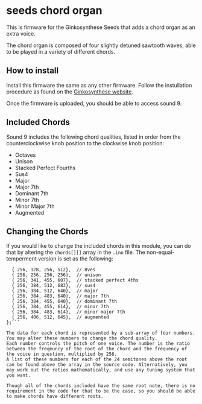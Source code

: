 # seeds chord organ
This is firmware for the Ginkosynthese Seeds that adds a chord organ as an extra voice.

The chord organ is composed of four slightly detuned sawtooth waves, able to be played in a variety of different chords.

## How to install

Install this firmware the same as any other firmware. Follow the instullation procedure as found on the [Ginkosynthese website](https://www.ginkosynthese.com/firmware).

Once the firmware is uploaded, you should be able to access sound 9.

## Included Chords

Sound 9 includes the following chord qualities, listed in order from the counterclockwise knob position to the clockwise knob position:

 - Octaves
 - Unison
 - Stacked Perfect Fourths
 - Sus4
 - Major
 - Major 7th
 - Dominant 7th
 - Minor 7th
 - Minor Major 7th
 - Augmented

## Changing the Chords

If you would like to change the included chords in this module, you can do that by altering the `chords[][]` array in the `.ino` file. The non-equal-temperment version is set as the following:

```const uint16_t chords[][4] = {
  { 256, 128, 256, 512},  // 8ves
  { 256, 256, 256, 256},  // unison
  { 256, 341, 455, 607},  // stacked perfect 4ths
  { 256, 384, 512, 683},  // sus4
  { 256, 384, 512, 640},  // major
  { 256, 384, 483, 640},  // major 7th
  { 256, 384, 455, 640},  // dominant 7th
  { 256, 384, 455, 614},  // minor 7th
  { 256, 384, 483, 614},  // minor major 7th
  { 256, 406, 512, 645},  // augmented
};```

The data for each chord is represented by a sub-array of four numbers. You may alter these numbers to change the chord quality.
Each number controls the pitch of one voice. The number is the ratio between the freqeuncy of the root of the chord and the frequency of the voice in question, multiplied by 256.
A list of these numbers for each of the 24 semitones above the root can be found above the array in the source code. Alternatively, you may work out the ratios mathematically, and use any tuning system that you want.

Though all of the chords included have the same root note, there is no requirement in the code for that to be the case, so you should be able to make chords have different roots.